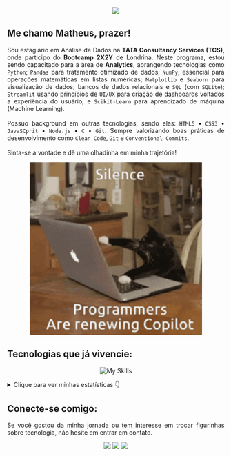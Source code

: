 <!-- Título principal -->
<div align="center">
  <img src="https://readme-typing-svg.herokuapp.com?font=Poppins&size=60&duration=2500&pause=1000&center=true&vCenter=true&width=750&height=100&lines=Ol%C3%A1!+Seja+bem+vindo(a)!;Veja+minha+jornada!">
</div>

<!-- Apresentação -->
<h2>Me chamo <strong>Matheus</strong>, prazer!</h2>
<p align="justify">Sou estagiário em Análise de Dados na <strong>TATA Consultancy Services (TCS)</strong>, onde participo do <strong>Bootcamp 2X2Y</strong> de Londrina. Neste programa, estou sendo capacitado para a área de <strong>Analytics</strong>, abrangendo tecnologias como <code>Python</code>; <code>Pandas</code> para tratamento otimizado de dados; <code>NumPy</code>, essencial para operações matemáticas em listas numéricas; <code>Matplotlib</code> e <code>Seaborn</code> para visualização de dados; bancos de dados relacionais e <code>SQL</code> (com <code>SQLite</code>); <code>Streamlit</code> usando princípios de <code>UI/UX</code> para criação de dashboards voltados a experiência do usuário; e <code>Scikit-Learn</code> para aprendizado de máquina (Machine Learning).<br><br>Possuo background em outras tecnologias, sendo elas: <code>HTML5</code> • <code>CSS3</code> • <code>JavaSCprit</code> • <code>Node.js</code> • <code>C</code> • <code>Git</code>. Sempre valorizando boas práticas de desenvolvimento como <code>Clean Code</code>, <code>Git</code> e <code>Conventional Commits</code>.<br><br>Sinta-se a vontade e dê uma olhadinha em minha trajetória!</p>

<!-- Meme do gato programador -->
<div align="center">
  <img src="./img/cat-programmer.gif" alt="meme de gato digitando em compuatdor" width="400px">
</div>

<!-- Ícones de habilidades -->
<h2 align="left">Tecnologias que já vivencie:</h2>
<div align="center">
  
![My Skills](https://go-skill-icons.vercel.app/api/icons?i=c,codeblocks,html,css,js,nodejs,vscode,git,python,pandas,numpy,matplotlib,seaborn,streamlit,sqlite,scikitlearn,jupyter,anaconda&titles=true)
</div>

<!-- Dashboards -->
<details>
  <summary>Clique para ver minhas estatísticas 👇</summary>
  <br><br>
  <div align="center">
    <img src="https://github-readme-stats.vercel.app/api?username=MatheusVenturaNellessen&show_icons=true&theme=github_dark&rank_icon=percentile&locale=pt-br&custom_title=Estatísticas+Gerais+(GitHub)"><br>
    <hr>
    <img src="https://github-readme-stats.vercel.app/api/top-langs/?username=MatheusVenturaNellessen&layout=pie&theme=github_dark&locale=pt-br&custom_title=Top+Linguagens+(GitHub)"><br>
    <hr>
    <img src="https://github-readme-stats.vercel.app/api/wakatime?username=dev_matheusvn&theme=github_dark&locale=pt-br&custom_title=Distribuição+Percentual+das+Linguagens+(WakaTime)"><br><br>
    <img src="https://wakatime.com/badge/user/ba99e078-f53e-4e54-8fa1-e3dffd6d3d35.svg" width="225px">
  </div>
</details>

<!-- CTA (networking) -->
<h2 align="left">Conecte-se comigo:</h2>
<p align="justify">Se você gostou da minha jornada ou tem interesse em trocar figurinhas sobre tecnologia, não hesite em entrar em contato.</p>
<div align="center">
  <a href="mailto:ti.matheus.v.n@gmail.com?subject=Nova%20conex%C3%A3o%20no%20Github&body=Ol%C3%A1,%20acabei%20de%20me%20conectar%20contigo%20no%20Github!" target="_blank"><img src="https://img.shields.io/badge/Gmail-D14836?style=for-the-badge&logo=gmail&logoColor=white"></a>
  <a href="https://wa.me/+554399567105" target="_blank"><img src="https://img.shields.io/badge/WhatsApp-25D366?style=for-the-badge&logo=whatsapp&logoColor=white"></a>
  <a href="https://linkedin.com/in/matheus-ventura-nellessen" target="_blank"><img src="https://img.shields.io/badge/LinkedIn-0077B5?style=for-the-badge&logo=linkedin&logoColor=white"></a>
</div>
